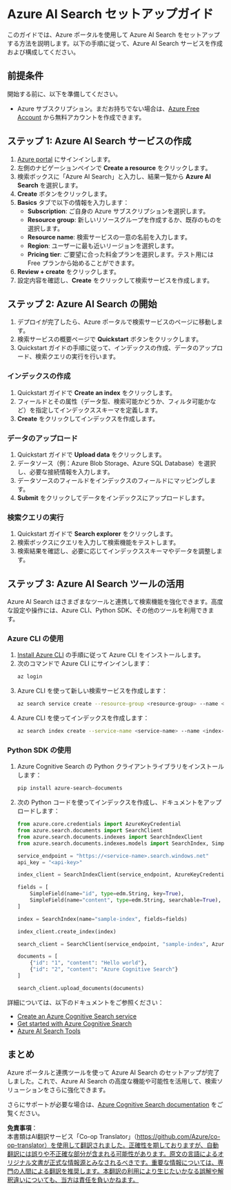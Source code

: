 <!--
CO_OP_TRANSLATOR_METADATA:
{
  "original_hash": "f0ce2d470f3efad6f8c7df376f416a4b",
  "translation_date": "2025-05-20T07:56:17+00:00",
  "source_file": "00-course-setup/AzureSearch.md",
  "language_code": "ja"
}
-->
# Azure AI Search セットアップガイド

このガイドでは、Azure ポータルを使用して Azure AI Search をセットアップする方法を説明します。以下の手順に従って、Azure AI Search サービスを作成および構成してください。

## 前提条件

開始する前に、以下を準備してください。

- Azure サブスクリプション。まだお持ちでない場合は、[Azure Free Account](https://azure.microsoft.com/free/?wt.mc_id=studentamb_258691) から無料アカウントを作成できます。

## ステップ 1: Azure AI Search サービスの作成

1. [Azure portal](https://portal.azure.com/?wt.mc_id=studentamb_258691) にサインインします。
2. 左側のナビゲーションペインで **Create a resource** をクリックします。
3. 検索ボックスに「Azure AI Search」と入力し、結果一覧から **Azure AI Search** を選択します。
4. **Create** ボタンをクリックします。
5. **Basics** タブで以下の情報を入力します：
   - **Subscription**: ご自身の Azure サブスクリプションを選択します。
   - **Resource group**: 新しいリソースグループを作成するか、既存のものを選択します。
   - **Resource name**: 検索サービスの一意の名前を入力します。
   - **Region**: ユーザーに最も近いリージョンを選択します。
   - **Pricing tier**: ご要望に合った料金プランを選択します。テスト用には Free プランから始めることができます。
6. **Review + create** をクリックします。
7. 設定内容を確認し、**Create** をクリックして検索サービスを作成します。

## ステップ 2: Azure AI Search の開始

1. デプロイが完了したら、Azure ポータルで検索サービスのページに移動します。
2. 検索サービスの概要ページで **Quickstart** ボタンをクリックします。
3. Quickstart ガイドの手順に従って、インデックスの作成、データのアップロード、検索クエリの実行を行います。

### インデックスの作成

1. Quickstart ガイドで **Create an index** をクリックします。
2. フィールドとその属性（データ型、検索可能かどうか、フィルタ可能かなど）を指定してインデックススキーマを定義します。
3. **Create** をクリックしてインデックスを作成します。

### データのアップロード

1. Quickstart ガイドで **Upload data** をクリックします。
2. データソース（例：Azure Blob Storage、Azure SQL Database）を選択し、必要な接続情報を入力します。
3. データソースのフィールドをインデックスのフィールドにマッピングします。
4. **Submit** をクリックしてデータをインデックスにアップロードします。

### 検索クエリの実行

1. Quickstart ガイドで **Search explorer** をクリックします。
2. 検索ボックスにクエリを入力して検索機能をテストします。
3. 検索結果を確認し、必要に応じてインデックススキーマやデータを調整します。

## ステップ 3: Azure AI Search ツールの活用

Azure AI Search はさまざまなツールと連携して検索機能を強化できます。高度な設定や操作には、Azure CLI、Python SDK、その他のツールを利用できます。

### Azure CLI の使用

1. [Install Azure CLI](https://learn.microsoft.com/en-us/cli/azure/install-azure-cli?wt.mc_id=studentamb_258691) の手順に従って Azure CLI をインストールします。
2. 次のコマンドで Azure CLI にサインインします：
   ```bash
   az login
   ```
3. Azure CLI を使って新しい検索サービスを作成します：
   ```bash
   az search service create --resource-group <resource-group> --name <service-name> --sku Free
   ```
4. Azure CLI を使ってインデックスを作成します：
   ```bash
   az search index create --service-name <service-name> --name <index-name> --fields "field1:type, field2:type"
   ```

### Python SDK の使用

1. Azure Cognitive Search の Python クライアントライブラリをインストールします：
   ```bash
   pip install azure-search-documents
   ```
2. 次の Python コードを使ってインデックスを作成し、ドキュメントをアップロードします：
   ```python
   from azure.core.credentials import AzureKeyCredential
   from azure.search.documents import SearchClient
   from azure.search.documents.indexes import SearchIndexClient
   from azure.search.documents.indexes.models import SearchIndex, SimpleField, edm

   service_endpoint = "https://<service-name>.search.windows.net"
   api_key = "<api-key>"

   index_client = SearchIndexClient(service_endpoint, AzureKeyCredential(api_key))

   fields = [
       SimpleField(name="id", type=edm.String, key=True),
       SimpleField(name="content", type=edm.String, searchable=True),
   ]

   index = SearchIndex(name="sample-index", fields=fields)

   index_client.create_index(index)

   search_client = SearchClient(service_endpoint, "sample-index", AzureKeyCredential(api_key))

   documents = [
       {"id": "1", "content": "Hello world"},
       {"id": "2", "content": "Azure Cognitive Search"}
   ]

   search_client.upload_documents(documents)
   ```

詳細については、以下のドキュメントをご参照ください：

- [Create an Azure Cognitive Search service](https://learn.microsoft.com/en-us/azure/search/search-create-service-portal?wt.mc_id=studentamb_258691)
- [Get started with Azure Cognitive Search](https://learn.microsoft.com/en-us/azure/search/search-get-started-portal?wt.mc_id=studentamb_258691)
- [Azure AI Search Tools](https://learn.microsoft.com/en-us/azure/ai-services/agents/how-to/tools/azure-ai-search?tabs=azurecli%2Cpython&pivots=code-examples?wt.mc_id=studentamb_258691)

## まとめ

Azure ポータルと連携ツールを使って Azure AI Search のセットアップが完了しました。これで、Azure AI Search の高度な機能や可能性を活用して、検索ソリューションをさらに強化できます。

さらにサポートが必要な場合は、[Azure Cognitive Search documentation](https://learn.microsoft.com/en-us/azure/search/?wt.mc_id=studentamb_258691) をご覧ください。

**免責事項**：  
本書類はAI翻訳サービス「Co-op Translator」（https://github.com/Azure/co-op-translator）を使用して翻訳されました。正確性を期しておりますが、自動翻訳には誤りや不正確な部分が含まれる可能性があります。原文の言語によるオリジナル文書が正式な情報源とみなされるべきです。重要な情報については、専門の人間による翻訳を推奨します。本翻訳の利用により生じたいかなる誤解や解釈違いについても、当方は責任を負いかねます。